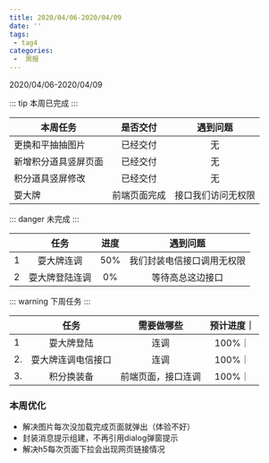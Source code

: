 ```yaml
---
title: 2020/04/06-2020/04/09
date: ''
tags:
 - tag4
categories: 
 -  周报
---
```


2020/04/06-2020/04/09

::: tip
本周已完成
:::

| 本周任务              |  是否交付          |         遇到问题       |
| -------------        |:-------------:   | :-----:|
| 更换和平抽抽图片        | 已经交付          | 无      |
| 新增积分道具竖屏页面       |已经交付          |  无  |
| 积分道具竖屏修改             | 已经交付            |    无 |
| 耍大牌              | 前端页面完成           |   接口我们访问无权限 |

::: danger
未完成
:::


|               |  任务          |         进度       |  遇到问题|
| -------------        |:-------------:   | :-----:| :-----:|
| 1              |  耍大牌连调        |         50%       |我们封装电信接口调用无权限|
| 2              |  耍大牌登陆连调        |      0%          |等待高总这边接口|

::: warning
下周任务
:::

|               |  任务          |         需要做哪些      |     预计进度｜
| ------------- |:-------------: | :-----:|:-----:|
| 1             |  耍大牌登陆      |      连调       | 100%｜
| 2.            |  耍大牌连调电信接口 |       连调      | 100%｜
| 3.            |  积分换装备 |       前端页面，接口连调      | 100%｜
### 本周优化
- 解决图片每次没加载完成页面就弹出（体验不好）
- 封装消息提示组建，不再引用dialog弹窗提示
- 解决h5每次页面下拉会出现网页链接情况